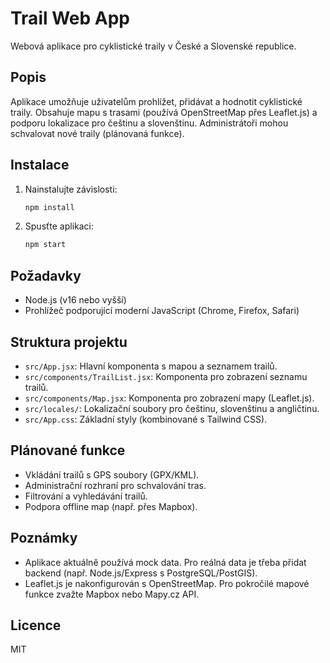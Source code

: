 # Trail Web App

Webová aplikace pro cyklistické traily v České a Slovenské republice.

## Popis
Aplikace umožňuje uživatelům prohlížet, přidávat a hodnotit cyklistické traily. Obsahuje mapu s trasami (používá OpenStreetMap přes Leaflet.js) a podporu lokalizace pro češtinu a slovenštinu. Administrátoři mohou schvalovat nové traily (plánovaná funkce).

## Instalace
1. Nainstalujte závislosti:
   ```bash
   npm install
   ```
2. Spusťte aplikaci:
   ```bash
   npm start
   ```

## Požadavky
- Node.js (v16 nebo vyšší)
- Prohlížeč podporující moderní JavaScript (Chrome, Firefox, Safari)

## Struktura projektu
- `src/App.jsx`: Hlavní komponenta s mapou a seznamem trailů.
- `src/components/TrailList.jsx`: Komponenta pro zobrazení seznamu trailů.
- `src/components/Map.jsx`: Komponenta pro zobrazení mapy (Leaflet.js).
- `src/locales/`: Lokalizační soubory pro češtinu, slovenštinu a angličtinu.
- `src/App.css`: Základní styly (kombinované s Tailwind CSS).

## Plánované funkce
- Vkládání trailů s GPS soubory (GPX/KML).
- Administrační rozhraní pro schvalování tras.
- Filtrování a vyhledávání trailů.
- Podpora offline map (např. přes Mapbox).

## Poznámky
- Aplikace aktuálně používá mock data. Pro reálná data je třeba přidat backend (např. Node.js/Express s PostgreSQL/PostGIS).
- Leaflet.js je nakonfigurován s OpenStreetMap. Pro pokročilé mapové funkce zvažte Mapbox nebo Mapy.cz API.

## Licence
MIT